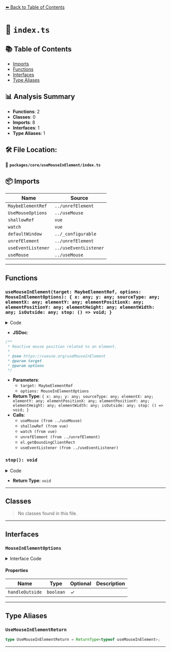 [⬅️ Back to Table of Contents](../../../index.md)

# 📄 `index.ts`

## 📚 Table of Contents

- [Imports](#imports)
- [Functions](#functions)
- [Interfaces](#interfaces)
- [Type Aliases](#type-aliases)

## 📊 Analysis Summary

- **Functions**: 2
- **Classes**: 0
- **Imports**: 8
- **Interfaces**: 1
- **Type Aliases**: 1

## 🛠️ File Location:
📂 **`packages/core/useMouseInElement/index.ts`**

## 📦 Imports

| Name | Source |
|------|--------|
| `MaybeElementRef` | `../unrefElement` |
| `UseMouseOptions` | `../useMouse` |
| `shallowRef` | `vue` |
| `watch` | `vue` |
| `defaultWindow` | `../_configurable` |
| `unrefElement` | `../unrefElement` |
| `useEventListener` | `../useEventListener` |
| `useMouse` | `../useMouse` |


---

## Functions

### `useMouseInElement(target: MaybeElementRef, options: MouseInElementOptions): { x: any; y: any; sourceType: any; elementX: any; elementY: any; elementPositionX: any; elementPositionY: any; elementHeight: any; elementWidth: any; isOutside: any; stop: () => void; }`

<details><summary>Code</summary>

```ts
export function useMouseInElement(
  target?: MaybeElementRef,
  options: MouseInElementOptions = {},
) {
  const {
    handleOutside = true,
    window = defaultWindow,
  } = options
  const type = options.type || 'page'

  const { x, y, sourceType } = useMouse(options)

  const targetRef = shallowRef(target ?? window?.document.body)
  const elementX = shallowRef(0)
  const elementY = shallowRef(0)
  const elementPositionX = shallowRef(0)
  const elementPositionY = shallowRef(0)
  const elementHeight = shallowRef(0)
  const elementWidth = shallowRef(0)
  const isOutside = shallowRef(true)

  let stop = () => {}

  if (window) {
    stop = watch(
      [targetRef, x, y],
      () => {
        const el = unrefElement(targetRef)
        if (!el || !(el instanceof Element))
          return

        const {
          left,
          top,
          width,
          height,
        } = el.getBoundingClientRect()

        elementPositionX.value = left + (type === 'page' ? window.pageXOffset : 0)
        elementPositionY.value = top + (type === 'page' ? window.pageYOffset : 0)
        elementHeight.value = height
        elementWidth.value = width

        const elX = x.value - elementPositionX.value
        const elY = y.value - elementPositionY.value
        isOutside.value = width === 0 || height === 0
          || elX < 0 || elY < 0
          || elX > width || elY > height

        if (handleOutside || !isOutside.value) {
          elementX.value = elX
          elementY.value = elY
        }
      },
      { immediate: true },
    )

    useEventListener(
      document,
      'mouseleave',
      () => isOutside.value = true,
      { passive: true },
    )
  }

  return {
    x,
    y,
    sourceType,
    elementX,
    elementY,
    elementPositionX,
    elementPositionY,
    elementHeight,
    elementWidth,
    isOutside,
    stop,
  }
}
```
</details>

- **JSDoc**:
```ts
/**
 * Reactive mouse position related to an element.
 *
 * @see https://vueuse.org/useMouseInElement
 * @param target
 * @param options
 */
```

- **Parameters**:
  - `target: MaybeElementRef`
  - `options: MouseInElementOptions`
- **Return Type**: `{ x: any; y: any; sourceType: any; elementX: any; elementY: any; elementPositionX: any; elementPositionY: any; elementHeight: any; elementWidth: any; isOutside: any; stop: () => void; }`
- **Calls**:
  - `useMouse (from ../useMouse)`
  - `shallowRef (from vue)`
  - `watch (from vue)`
  - `unrefElement (from ../unrefElement)`
  - `el.getBoundingClientRect`
  - `useEventListener (from ../useEventListener)`
### `stop(): void`

<details><summary>Code</summary>

```ts
() => {}
```
</details>

- **Return Type**: `void`

---

## Classes

> No classes found in this file.


---

## Interfaces

### `MouseInElementOptions`

<details><summary>Interface Code</summary>

```ts
export interface MouseInElementOptions extends UseMouseOptions {
  handleOutside?: boolean
}
```
</details>

#### Properties

| Name | Type | Optional | Description |
|------|------|----------|-------------|
| `handleOutside` | `boolean` | ✓ |  |


---

## Type Aliases

### `UseMouseInElementReturn`

```ts
type UseMouseInElementReturn = ReturnType<typeof useMouseInElement>;
```


---